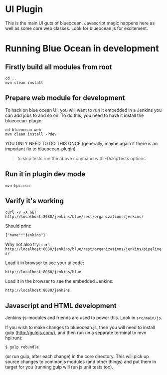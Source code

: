 # UI Plugin

This is the main UI guts of blueocean. Javascript magic happens here as well as some core web classes. 
Look for blueocean.js for excitement. 

# Running Blue Ocean in development

## Firstly build all modules from root

    cd .. 
    mvn clean install
    
## Prepare web module for development

To hack on blue ocean UI, you will want to run it embedded in a Jenkins you can add jobs to and so on. 
To do this, you need to have it install the blueocean-plugin: 

    cd blueocean-web
    mvn clean install -Pdev
    
YOU ONLY NEED TO DO THIS ONCE (generally, maybe again if there is an important fix to blueocean-plugin).    

> to skip tests run the above command with -DskipTests options    
     
## Run it in plugin dev mode

    mvn hpi:run

## Verify it's working

    curl -v -X GET  http://localhost:8080/jenkins/blue/rest/organizations/jenkins/

Should print:

    {"name":"jenkins"}          
    
Why not also try: `curl http://localhost:8080/jenkins/blue/rest/organizations/jenkins/pipelines/`    

Load it in browser to see your ui code:

    http://localhost:8080/jenkins/blue
    
Load it in the browser to see the embedded Jenkins: 

    http://localhost:8080/jenkins
    
    
## Javascript and HTML development

Jenkins-js-modules and friends are used to power this. Look in `src/main/js`. 

If you wish to make changes to blueocean.js, then you will need to install gulp (http://gulpjs.com/), and then run (in a separate terminal to mvn hpi:run):

```
$ gulp rebundle
```
(or run gulp, after each change) in the core directory. This will pick up source changes to commonjs modules (and other things) and put them in target for you (running gulp will run js unit tests too).


    

    
